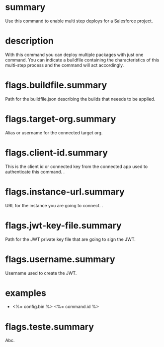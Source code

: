 # summary

Use this command to enable multi step deploys for a Salesforce project.

# description

With this command you can deploy multiple packages with just one command. You can indicate a buildfile containing the characteristics of this multi-step process and the command will act accordingly.

# flags.buildfile.summary

Path for the buildfile.json describing the builds that neeeds to be applied.

# flags.target-org.summary

Alias or username for the connected target org.

# flags.client-id.summary

This is the client id or connected key from the connected app used to authenticate this command. .

# flags.instance-url.summary

URL for the instance you are going to connect. .

# flags.jwt-key-file.summary

Path for the JWT private key file that are going to sign the JWT.

# flags.username.summary

Username used to create the JWT.

# examples

- <%= config.bin %> <%= command.id %>

# flags.teste.summary

Abc.
